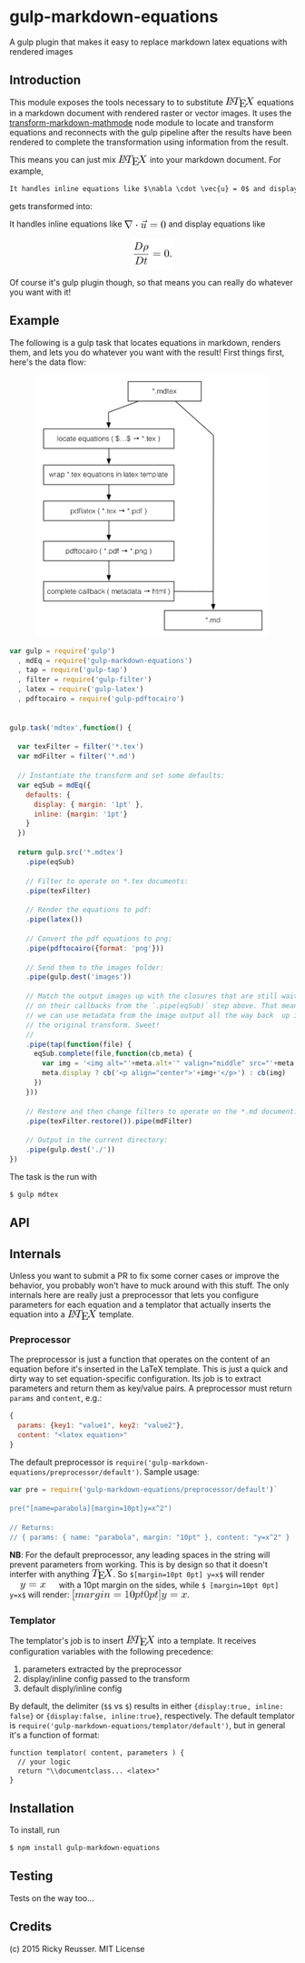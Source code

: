# gulp-markdown-equations

A gulp plugin that makes it easy to replace markdown latex equations with rendered images


## Introduction

This module exposes the tools necessary to to substitute <img alt="&bsol;LaTeX" valign="middle" src="docs/images/latex-ded093fb58.png" width="52" height="19"> equations in a markdown document with rendered raster or vector images. It uses the [transform-markdown-mathmode](https://www.npmjs.com/package/transform-markdown-mathmode) node module to locate and transform equations and reconnects with the gulp pipeline after the results have been rendered to complete the transformation using information from the result.

This means you can just mix <img alt="&bsol;LaTeX" valign="middle" src="docs/images/latex-ded093fb58.png" width="52" height="19"> into your markdown document. For example,

```markdown
It handles inline equations like $\nabla \cdot \vec{u} = 0$ and display equations like $$\frac{D\rho}{Dt} = 0.$$
```

gets transformed into:

It handles inline equations like <img alt="&bsol;nabla &bsol;cdot &bsol;vec&lcub;u&rcub; &equals; 0" valign="middle" src="docs/images/nabla-cdot-vecu-0-ea483fbc29.png" width="74" height="15.5"> and display equations like <p align="center"><img alt="&bsol;frac&lcub;D&bsol;rho&rcub;&lcub;Dt&rcub; &equals; 0&period;" valign="middle" src="docs/images/fracdrhodt-0-90f9ef6287.png" width="73.5" height="57"></p>

Of course it's gulp plugin though, so that means you can really do whatever you want with it!

## Example

The following is a gulp task that locates equations in markdown, renders them, and lets you do whatever you want with the result! First things first, here's the data flow:

<p align="center"><img src="docs/images/flowchart.png" width="408" height="460"></p>

```javascript
var gulp = require('gulp')
  , mdEq = require('gulp-markdown-equations')
  , tap = require('gulp-tap')
  , filter = require('gulp-filter')
  , latex = require('gulp-latex')
  , pdftocairo = require('gulp-pdftocairo')


gulp.task('mdtex',function() {

  var texFilter = filter('*.tex')
  var mdFilter = filter('*.md')

  // Instantiate the transform and set some defaults:
  var eqSub = mdEq({
    defaults: {
      display: { margin: '1pt' },
      inline: {margin: '1pt'}
    }
  })

  return gulp.src('*.mdtex')
    .pipe(eqSub)

    // Filter to operate on *.tex documents:
    .pipe(texFilter)

    // Render the equations to pdf:
    .pipe(latex())

    // Convert the pdf equations to png:
    .pipe(pdftocairo({format: 'png'}))

    // Send them to the images folder:
    .pipe(gulp.dest('images'))

    // Match the output images up with the closures that are still waiting
    // on their callbacks from the `.pipe(eqSub)` step above. That means
    // we can use metadata from the image output all the way back  up in
    // the original transform. Sweet!
    //
    .pipe(tap(function(file) {
      eqSub.complete(file,function(cb,meta) {
        var img = '<img alt="'+meta.alt+'" valign="middle" src="'+meta.path+'" width="'+meta.width/2+'" height="'+meta.height/2+'">'
        meta.display ? cb('<p align="center">'+img+'</p>') : cb(img)
      })
    }))

    // Restore and then change filters to operate on the *.md document:
    .pipe(texFilter.restore()).pipe(mdFilter)

    // Output in the current directory:
    .pipe(gulp.dest('./'))
})
```

The task is the run with

```bash
$ gulp mdtex
```


## API


## Internals

Unless you want to submit a PR to fix some corner cases or improve the behavior, you probably won't have to muck around with this stuff. The only internals here are really just a preprocessor that lets you configure parameters for each equation and a templator that actually inserts the equation into a <img alt="&bsol;LaTeX" valign="middle" src="docs/images/latex-ded093fb58.png" width="52" height="19"> template.

### Preprocessor

The preprocessor is just a function that operates on the content of an equation before it's inserted in the LaTeX template. This is just a quick and dirty way to set equation-specific configuration. Its job is to extract parameters and return them as key/value pairs. A preprocessor must return `params` and `content`, e.g.:

```javascript
{
  params: {key1: "value1", key2: "value2"},
  content: "<latex equation>"
}
```

The default preprocessor is `require('gulp-markdown-equations/preprocessor/default')`. Sample usage:

```javascript
var pre = require('gulp-markdown-equations/preprocessor/default')`

pre("[name=parabola][margin=10pt]y=x^2")

// Returns:
// { params: { name: "parabola", margin: "10pt" }, content: "y=x^2" }
```

**NB**: For the default preprocessor, any leading spaces in the string will prevent parameters from working. This is by design so that it doesn't interfer with anything <img alt="&bsol;TeX" valign="middle" src="docs/images/tex-2cf06219dd.png" width="38" height="19">. So `$[margin=10pt 0pt] y=x$` will render <img alt="y&equals;x" valign="middle" src="docs/images/yx-5a14de7a16.png" width="83" height="12"> with a 10pt margin on the sides, while `$ [margin=10pt 0pt] y=x$` will render: <img alt="&lsqb;margin&equals;10pt 0pt&rsqb; y&equals;x" valign="middle" src="docs/images/margin10pt-0pt-yx-aafcc1af8c.png" width="203.5" height="21">.

### Templator

The templator's job is to insert <img alt="&bsol;LaTeX" valign="middle" src="docs/images/latex-ded093fb58.png" width="52" height="19"> into a template. It receives configuration variables with the following precedence:

1. parameters extracted by the preprocessor
2. display/inline config passed to the transform
3. default disply/inline config

By default, the delimiter (`$$` vs `$`) results in either `{display:true, inline: false}` or `{display:false, inline:true}`, respectively. The default templator is `require('gulp-markdown-equations/templator/default')`, but in general it's a function of format:

```javscript
function templator( content, parameters ) {
  // your logic
  return "\\documentclass... <latex>"
}
```



## Installation

To install, run

```bash
$ npm install gulp-markdown-equations
```


## Testing

Tests on the way too...

## Credits

(c) 2015 Ricky Reusser. MIT License